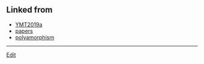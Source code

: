 ---
---
## Linked from

* [YMT2019a](YMT2019a.md)
* [papers](papers.md)
* [polyamorphism](polyamorphism.md)


----
[Edit](https://github.com/vitroid/vitroid.github.io/edit/master/MD/YMT2019a.md)
